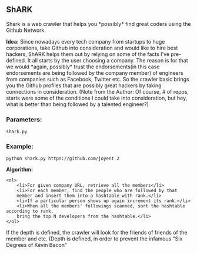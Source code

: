 <h2>ShARK</h2>

<p>Shark is a web crawler that helps you *possibly* 
find great coders using the Github Network. </p>

<p><b>Idea:</b> Since nowadays every tech company from startups to huge corporations, 
take Github into consideration and would like to hire best hackers, 
ShARK helps them out by relying on some of the facts I've pre-defined.
It all starts by the user choosing a company. 
The reason is for that we would *again, possibly* 
trust the endorsements(in this case endorsements are being followed by the company member) 
of engineers from companies such as Facebook, Twitter etc. 
So the crawler basic brings you the Github profiles that are 
possibly great hackers by taking connections in consideration.
(Note from the Author: Of course, # of repos, starts were some of the
conditions I could take into consideration, but hey, what is better
than being followed by a talented engineer?)
</p>

<p>
	<h3>Parameters:</h3>
		<code>shark.py <github_company_url> <depth> <num_of_hackers></code>
	</p>
<p>
	<h3>Example: </h3>
	<code>python shark.py https://github.com/joyent 2</code>
</p>
<p>
	<b>Algorithm:</b>
	
	<ol>
		<li>For given company URL, retrieve all the members</li>
		<li>For each member, find the people who are followed by that 
		member and insert them into a hashtable with rank.</li>
		<li>If a particular person shows up again increment its rank.</li>
		<li>When all the members' followings scanned, sort the hashtable according to rank, 
		bring the top N developers from the hashtable.</li>
	</ol>
</p>
<p>If the depth is defined, the crawler will look for the friends of friends of the member and etc. 
(Depth is defined, in order to prevent the infamous "Six Degrees of Kevin Bacon"</p>